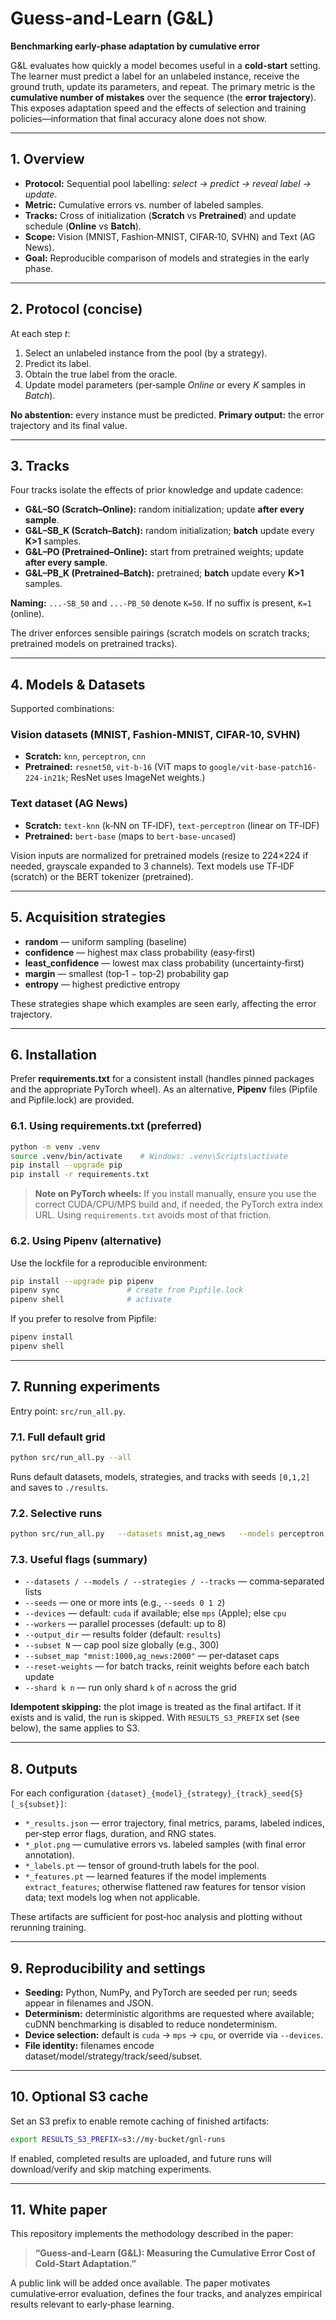 # Guess-and-Learn (G&L)
**Benchmarking early-phase adaptation by cumulative error**

G&L evaluates how quickly a model becomes useful in a **cold-start** setting. The learner
must predict a label for an unlabeled instance, receive the ground truth, update its
parameters, and repeat. The primary metric is the **cumulative number of mistakes**
over the sequence (the **error trajectory**). This exposes adaptation speed and the
effects of selection and training policies—information that final accuracy alone does not show.

---

## 1. Overview
- **Protocol:** Sequential pool labelling: _select → predict → reveal label → update_.
- **Metric:** Cumulative errors vs. number of labeled samples.
- **Tracks:** Cross of initialization (**Scratch** vs **Pretrained**) and update schedule
  (**Online** vs **Batch**).
- **Scope:** Vision (MNIST, Fashion‑MNIST, CIFAR‑10, SVHN) and Text (AG News).
- **Goal:** Reproducible comparison of models and strategies in the early phase.

---

## 2. Protocol (concise)
At each step _t_:
1) Select an unlabeled instance from the pool (by a strategy).
2) Predict its label.
3) Obtain the true label from the oracle.
4) Update model parameters (per‑sample _Online_ or every _K_ samples in _Batch_).

**No abstention:** every instance must be predicted.
**Primary output:** the error trajectory and its final value.

---

## 3. Tracks
Four tracks isolate the effects of prior knowledge and update cadence:

- **G&L–SO (Scratch–Online):** random initialization; update **after every sample**.
- **G&L–SB_K (Scratch–Batch):** random initialization; **batch** update every **K>1** samples.
- **G&L–PO (Pretrained–Online):** start from pretrained weights; update **after every sample**.
- **G&L–PB_K (Pretrained–Batch):** pretrained; **batch** update every **K>1** samples.

**Naming:** `...-SB_50` and `...-PB_50` denote `K=50`. If no suffix is present, `K=1` (online).

The driver enforces sensible pairings (scratch models on scratch tracks; pretrained models on
pretrained tracks).

---

## 4. Models & Datasets
Supported combinations:

### Vision datasets (MNIST, Fashion‑MNIST, CIFAR‑10, SVHN)
- **Scratch:** `knn`, `perceptron`, `cnn`
- **Pretrained:** `resnet50`, `vit-b-16`
  (ViT maps to `google/vit-base-patch16-224-in21k`; ResNet uses ImageNet weights.)

### Text dataset (AG News)
- **Scratch:** `text-knn` (k‑NN on TF‑IDF), `text-perceptron` (linear on TF‑IDF)
- **Pretrained:** `bert-base` (maps to `bert-base-uncased`)

Vision inputs are normalized for pretrained models (resize to 224×224 if needed, grayscale
expanded to 3 channels). Text models use TF‑IDF (scratch) or the BERT tokenizer (pretrained).

---

## 5. Acquisition strategies
- **random** — uniform sampling (baseline)
- **confidence** — highest max class probability (easy‑first)
- **least_confidence** — lowest max class probability (uncertainty‑first)
- **margin** — smallest (top‑1 − top‑2) probability gap
- **entropy** — highest predictive entropy

These strategies shape which examples are seen early, affecting the error trajectory.

---

## 6. Installation
Prefer **requirements.txt** for a consistent install (handles pinned packages and the
appropriate PyTorch wheel). As an alternative, **Pipenv** files (Pipfile and Pipfile.lock) are
provided.

### 6.1. Using requirements.txt (preferred)
```bash
python -m venv .venv
source .venv/bin/activate    # Windows: .venv\Scripts\activate
pip install --upgrade pip
pip install -r requirements.txt
```
> **Note on PyTorch wheels:** If you install manually, ensure you use the correct
> CUDA/CPU/MPS build and, if needed, the PyTorch extra index URL. Using
> `requirements.txt` avoids most of that friction.

### 6.2. Using Pipenv (alternative)
Use the lockfile for a reproducible environment:
```bash
pip install --upgrade pip pipenv
pipenv sync               # create from Pipfile.lock
pipenv shell              # activate
```
If you prefer to resolve from Pipfile:
```bash
pipenv install
pipenv shell
```

---

## 7. Running experiments
Entry point: `src/run_all.py`.

### 7.1. Full default grid
```bash
python src/run_all.py --all
```
Runs default datasets, models, strategies, and tracks with seeds `[0,1,2]` and saves to `./results`.

### 7.2. Selective runs
```bash
python src/run_all.py   --datasets mnist,ag_news   --models perceptron,cnn,bert-base   --strategies random,entropy   --tracks G&L-SO,G&L-SB_50,G&L-PB_50   --seeds 0 1 2   --output_dir results/exp1
```

### 7.3. Useful flags (summary)
- `--datasets / --models / --strategies / --tracks` — comma‑separated lists
- `--seeds` — one or more ints (e.g., `--seeds 0 1 2`)
- `--devices` — default: `cuda` if available; else `mps` (Apple); else `cpu`
- `--workers` — parallel processes (default: up to 8)
- `--output_dir` — results folder (default: `results`)
- `--subset N` — cap pool size globally (e.g., 300)
- `--subset_map "mnist:1000,ag_news:2000"` — per‑dataset caps
- `--reset-weights` — for batch tracks, reinit weights before each batch update
- `--shard k n` — run only shard `k` of `n` across the grid

**Idempotent skipping:** the plot image is treated as the final artifact. If it exists and is
valid, the run is skipped. With `RESULTS_S3_PREFIX` set (see below), the same applies to S3.

---

## 8. Outputs
For each configuration `{dataset}_{model}_{strategy}_{track}_seed{S}[_s{subset}]`:
- `*_results.json` — error trajectory, final metrics, params, labeled indices, per‑step
  error flags, duration, and RNG states.
- `*_plot.png` — cumulative errors vs. labeled samples (with final error annotation).
- `*_labels.pt` — tensor of ground‑truth labels for the pool.
- `*_features.pt` — learned features if the model implements `extract_features`;
  otherwise flattened raw features for tensor vision data; text models log when not applicable.

These artifacts are sufficient for post‑hoc analysis and plotting without rerunning training.

---

## 9. Reproducibility and settings
- **Seeding:** Python, NumPy, and PyTorch are seeded per run; seeds appear in filenames
  and JSON.
- **Determinism:** deterministic algorithms are requested where available; cuDNN
  benchmarking is disabled to reduce nondeterminism.
- **Device selection:** default is `cuda` → `mps` → `cpu`, or override via `--devices`.
- **File identity:** filenames encode dataset/model/strategy/track/seed/subset.

---

## 10. Optional S3 cache
Set an S3 prefix to enable remote caching of finished artifacts:
```bash
export RESULTS_S3_PREFIX=s3://my-bucket/gnl-runs
```
If enabled, completed results are uploaded, and future runs will download/verify and skip
matching experiments.

---

## 11. White paper
This repository implements the methodology described in the paper:

> **“Guess‑and‑Learn (G&L): Measuring the Cumulative Error Cost of Cold‑Start Adaptation.”**

A public link will be added once available. The paper motivates cumulative‑error evaluation,
defines the four tracks, and analyzes empirical results relevant to early‑phase learning.
